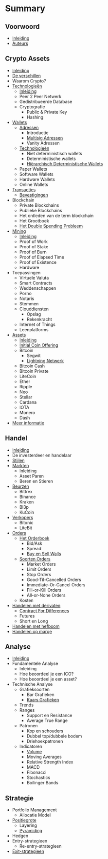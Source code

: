 # Summary

## Voorwoord

* [Inleiding](README.md)
* [Auteurs](auteurs.md)

## Crypto Assets

* [Inleiding](inleiding.md)
* [De verschillen](de-verschillen.md)
* Waarom Crypto?
* [Technologieën](technologieen.md)
  * [Inleiding](technologieen/inleiding.md)
  * Peer 2 Peer Netwerk
  * Gedistribueerde Database
  * Cryptografie
    * Public & Private Key
    * Hashing
* [Wallets](wallets.md)
  * [Adressen](wallets/adressen.md)
    * Introductie
    * [Multisig Adressen](wallets/adressen/multisig.md)
    * Vanity Adressen
  * [Technologieën](wallets/technologieen.md)
    * Niet deterministisch wallets
    * Deterministische wallets
    * [Hiërarchisch Deterministische Wallets](wallets/technologieen/hd-wallets.md)
  * Paper Wallets
  * Software Wallets
  * Hardware Wallets
  * Online Wallets
* [Transacties](transacties.md)
  * [Bevestigingen](transacties/bevestigingen.md)
* Blockchain
  * Private Blockchains
  * Publieke Blockchains
  * Het ontleden van de term blockchain
  * Het Grootboek
  * [Het Double Spending Probleem](double-spending-probleem.md)
* [Mining](mining.md)
  * [Inleiding](inleiding_mining.md)
  * Proof of Work
  * Proof of Stake
  * Proof of Burn
  * Proof of Elapsed Time
  * Proof of Existence
  * Hardware
* Toepassingen
  * Virtuele Valuta
  * Smart Contracts
  * Weddenschappen
  * Porno
  * Notaris
  * Stemmen
  * Clouddiensten
    * Opslag
    * Rekenkracht
  * Internet of Things
  * Leenplatforms
* [Assets](assets.md)
  * [Inleiding](inleiding.md)
  * [Initial Coin Offering](initial-coin-offering.md)
  * Bitcoin
    * Segwit
    * [Lightning Netwerk](lightening-netwerk.md)
  * Bitcoin Cash
  * Bitcoin Private
  * LiteCoin
  * Ether
  * Ripple
  * Neo
  * Stellar
  * Cardana
  * IOTA
  * Monero
  * Dash
* [Meer informatie](meer-informatie.md)

## Handel

* [Inleiding](handel/inleiding.md)
* De investerdeer en handelaar
* [Stijlen](handel/stijlen.md)
* [Markten](handel/markten.md)
  * Inleiding
  * Asset Paren
  * Beren en Stieren
* [Beurzen](handel/beurzen.md)
  * Bittrex
  * Binance
  * Kraken
  * Bl3p
  * KuCoin
* [Verkopers](handel/verkopers.md)
  * Bitonic
  * LiteBit
* [Orders](handel/orders.md)
  * [Het Orderboek](handel/het-orderboek.md)
    * Bid/Ask
    * Spread
    * [Buy en Sell Walls](handel/buy-en-sell-walls.md)
  * [Soorten Orders](handel/soorten-orders.md)
    * Market Orders
    * Limit Orders
    * Stop Orders
    * Good-Til-Cancelled Orders
    * Immediate-Or-Cancel Orders
    * Fill-or-Kill Orders
    * All-or-None Orders
  * Kosten
* [Handelen met derivaten](handel/handelen-met-cfds-en-futures.md)
  * [Contract For Differences](handel/handelen-met-cfds-en-futures/contract-for-differences.md)
  * Futures
  * Short en Long
* [Handelen met hefboom](handel/handelen-met-hefboom.md)
* [Handelen op marge](handel/handelen-op-margr.md)

## Analyse

* [Inleiding](analyse/inleiding.md)
* Fundamentele Analyse
  * Inleiding
  * Hoe beoordeel je een ICO?
  * Hoe beoordeel je een asset?
* Technische Analyse
  * Grafieksoorten
    * Bar Grafieken
    * [Kaars Grafieken](analyse/kaars-grafieken.md)
  * Trends
  * Ranges
    * Support en Resistance
    * Average True Range
  * Patronen
    * Kop en schouders
    * Dubbel top/dubbele bodem
    * Driehoekpatronen
  * Indicatoren
    * [Volume](analyse/volumnr.md)
    * Moving Averages
    * Relative Strength Index
    * MACD
    * Fibonacci
    * Stochastics
    * Boilinger Bands

## Strategie

* Portfolio Management
  * Allocatie Model
* [Positiegrote](strategie/sizing.md)
  * Layering
  * [Pyramiding](strategie/sizing/pyrimiding.md)
* Hedgen
* Entry-strategieen
  * Re-entry-strategieen
* [Exit-strategieen](strategie/exit-strategieen.md)

